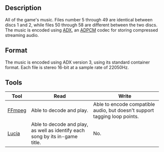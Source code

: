 ## Description

All of the game's music. Files number 5 through 49 are identical between discs 1 and 2, while files 50 through 58 are different between the two discs. The music is encoded using [ADX](https://en.wikipedia.org/wiki/ADX_(file_format)), an [ADPCM](https://en.wikipedia.org/wiki/Adaptive_differential_pulse-code_modulation) codec for storing compressed streaming audio.

## Format

The music is encoded using ADX version 3, using its standard container format. Each file is stereo 16-bit at a sample rate of 22050Hz.

## Tools

| Tool | Read | Write |
| ---- | ---- | ----- |
| [FFmpeg](https://www.ffmpeg.org) | Able to decode and play. | Able to encode compatible audio, but doesn't support tagging loop points. |
| [Lucia](https://github.com/mistydemeo/lucia) | Able to decode and play, as well as identify each song by its in-game title. | No. |
